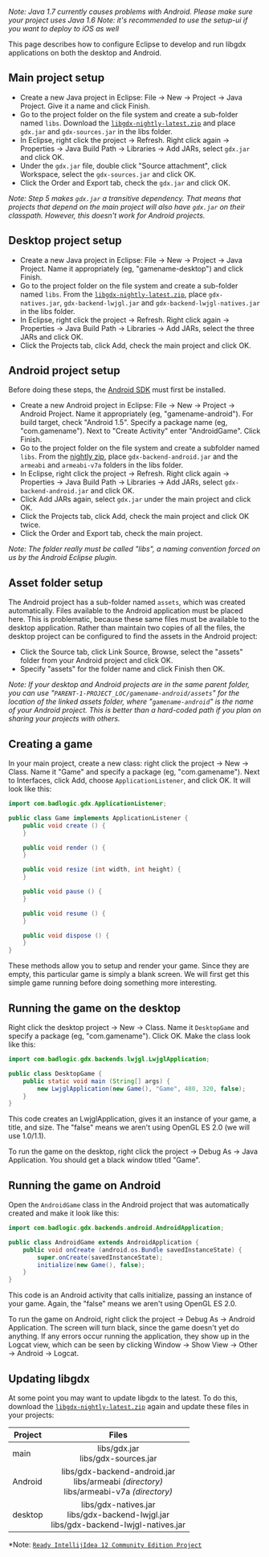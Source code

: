 *Note: Java 1.7 currently causes problems with Android. Please make sure your project uses Java 1.6*
*Note: it's recommended to use the setup-ui if you want to deploy to iOS as well*

This page describes how to configure Eclipse to develop and run libgdx applications on both the desktop and Android.

## Main project setup ##

  * Create a new Java project in Eclipse: File -> New -> Project -> Java Project. Give it a name and click Finish.
  * Go to the project folder on the file system and create a sub-folder named `libs`. Download the [`libgdx-nightly-latest.zip`](http://libgdx.badlogicgames.com/nightlies/) and place `gdx.jar` and `gdx-sources.jar` in the libs folder.
  * In Eclipse, right click the project -> Refresh. Right click again -> Properties -> Java Build Path -> Libraries -> Add JARs, select `gdx.jar` and click OK.
  * Under the `gdx.jar` file, double click "Source attachment", click Workspace, select the `gdx-sources.jar` and click OK.
  * Click the Order and Export tab, check the `gdx.jar` and click OK.

_Note: Step 5 makes `gdx.jar` a transitive dependency. That means that projects that depend on the main project will also have `gdx.jar` on their classpath. However, this doesn't work for Android projects._

## Desktop project setup ##

  * Create a new Java project in Eclipse: File -> New -> Project -> Java Project. Name it appropriately (eg, "gamename-desktop") and click Finish.
  * Go to the project folder on the file system and create a sub-folder named `libs`. From the [`libgdx-nightly-latest.zip`](http://libgdx.badlogicgames.com/nightlies/), place `gdx-natives.jar`, `gdx-backend-lwjgl.jar` and `gdx-backend-lwjgl-natives.jar` in the libs folder.
  * In Eclipse, right click the project -> Refresh. Right click again -> Properties -> Java Build Path -> Libraries -> Add JARs, select the three JARs and click OK.
  * Click the Projects tab, click Add, check the main project and click OK.

## Android project setup ##

Before doing these steps, the [Android SDK](http://developer.android.com/sdk/installing.html) must first be installed.

  * Create a new Android project in Eclipse: File -> New -> Project -> Android Project. Name it appropriately (eg, "gamename-android"). For build target, check "Android 1.5". Specify a package name (eg, "com.gamename"). Next to "Create Activity" enter "AndroidGame". Click Finish.
  * Go to the project folder on the file system and create a subfolder named `libs`. From the [nightly zip](http://libgdx.badlogicgames.com/nightlies/), place `gdx-backend-android.jar` and the `armeabi` and `armeabi-v7a` folders in the libs folder.
  * In Eclipse, right click the project -> Refresh. Right click again -> Properties -> Java Build Path -> Libraries -> Add JARs, select `gdx-backend-android.jar` and click OK.
  * Click Add JARs again, select `gdx.jar` under the main project and click OK.
  * Click the Projects tab, click Add, check the main project and click OK twice.
  * Click the Order and Export tab, check the main project.

_Note: The folder really must be called "libs", a naming convention forced on us by the Android Eclipse plugin._

## Asset folder setup ##

The Android project has a sub-folder named `assets`, which was created automatically. Files available to the Android application must be placed here. This is problematic, because these same files must be available to the desktop application. Rather than maintain two copies of all the files, the desktop project can be configured to find the assets in the Android project:

  * Click the Source tab, click Link Source, Browse, select the "assets" folder from your Android project and click OK.
  * Specify "assets" for the folder name and click Finish then OK.

_Note: If your desktop and Android projects are in the same parent folder, you can use "`PARENT-1-PROJECT_LOC/gamename-android/assets`" for the location of the linked assets folder, where "`gamename-android`" is the name of your Android project. This is better than a hard-coded path if you plan on sharing your projects with others._

## Creating a game ##

In your main project, create a new class: right click the project -> New -> Class. Name it "Game" and specify a package (eg, "com.gamename"). Next to Interfaces, click Add, choose `ApplicationListener`, and click OK. It will look like this:

```java
import com.badlogic.gdx.ApplicationListener;

public class Game implements ApplicationListener {
	public void create () {
	}

	public void render () {
	}

	public void resize (int width, int height) {
	}

	public void pause () {
	}

	public void resume () {
	}

	public void dispose () {
	}
}
```

These methods allow you to setup and render your game. Since they are empty, this particular game is simply a blank screen. We will first get this simple game running before doing something more interesting.

## Running the game on the desktop ##

Right click the desktop project -> New -> Class. Name it `DesktopGame` and specify a package (eg, "com.gamename"). Click OK. Make the class look like this:

```java
import com.badlogic.gdx.backends.lwjgl.LwjglApplication;

public class DesktopGame {
	public static void main (String[] args) {
		new LwjglApplication(new Game(), "Game", 480, 320, false);
	}
}
```

This code creates an LwjglApplication, gives it an instance of your game, a title, and size. The "false" means we aren't using OpenGL ES 2.0 (we will use 1.0/1.1).

To run the game on the desktop, right click the project -> Debug As -> Java Application. You should get a black window titled "Game".

## Running the game on Android ##

Open the `AndroidGame` class in the Android project that was automatically created and make it look like this:

```java
import com.badlogic.gdx.backends.android.AndroidApplication;

public class AndroidGame extends AndroidApplication {
	public void onCreate (android.os.Bundle savedInstanceState) {
		super.onCreate(savedInstanceState);
		initialize(new Game(), false);
	}
}
```

This code is an Android activity that calls initialize, passing an instance of your game. Again, the "false" means we aren't using OpenGL ES 2.0.

To run the game on Android, right click the project -> Debug As -> Android Application. The screen will turn black, since the game doesn't yet do anything. If any errors occur running the application, they show up in the Logcat view, which can be seen by clicking Window -> Show View -> Other -> Android -> Logcat.

## Updating libgdx ##

At some point you may want to update libgdx to the latest. To do this, download the [`libgdx-nightly-latest.zip`](http://libgdx.badlogicgames.com/nightlies/) again and update these files in your projects:

| Project | Files |
| ------- | :------: |
| main | libs/gdx.jar<br>libs/gdx-sources.jar |
| Android | libs/gdx-backend-android.jar<br>libs/armeabi _(directory)_<br>libs/armeabi-v7a _(directory)_ |
| desktop | libs/gdx-natives.jar<br>libs/gdx-backend-lwjgl.jar<br>libs/gdx-backend-lwjgl-natives.jar |

*Note: [`Ready IntellijIdea 12 Community Edition Project`](https://github.com/ruslux/IntellijIdea-pure-libGDX-project)